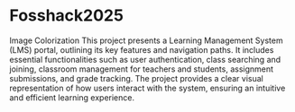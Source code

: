 # Fosshack2025
Image Colorization
This project presents a Learning Management System (LMS) portal, outlining its key features and navigation paths. It includes essential functionalities such as user authentication, class searching and joining, classroom management for teachers and students, assignment submissions, and grade tracking. The project provides a clear visual representation of how users interact with the system, ensuring an intuitive and efficient learning experience.
